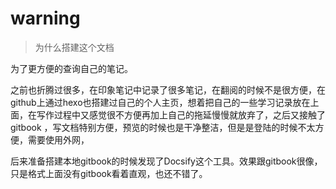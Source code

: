 # warning

> 为什么搭建这个文档

为了更方便的查询自己的笔记。

之前也折腾过很多，在印象笔记中记录了很多笔记，在翻阅的时候不是很方便，在github上通过hexo也搭建过自己的个人主页，想着把自己的一些学习记录放在上面，在写作过程中又感觉很不方便再加上自己的拖延慢慢就放弃了，之后又接触了 gitbook ，写文档特别方便，预览的时候也是干净整洁，但是是登陆的时候不太方便，需要使用外网，

后来准备搭建本地gitbook的时候发现了Docsify这个工具。效果跟gitbook很像，只是格式上面没有gitbook看着直观，也还不错了。